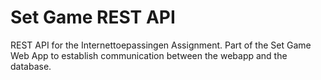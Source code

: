 # Set Game REST API

REST API for the Internettoepassingen Assignment. 
Part of the Set Game Web App to establish communication between the webapp and the database.
